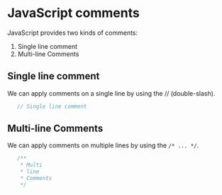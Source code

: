 # JavaScript comments

JavaScript provides two kinds of comments:

1. Single line comment
2. Multi-line Comments

## Single line comment

We can apply comments on a single line by using the // (double-slash).

```javascript
   // Single line comment
```

## Multi-line Comments

We can apply comments on multiple lines by using the `/* ... */`.

```javascript
   /**
    * Multi
    * line
    * Comments
    */
```
